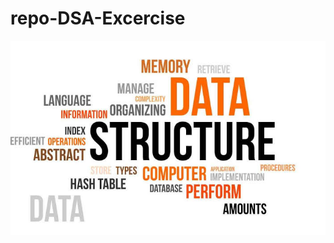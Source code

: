 ﻿# repo-DSA-Excercise

<img src="https://github.com/Narayana-dev-ai/Narayana-dev-ai/blob/main/Data-Structures-algorithms.jpeg" alt="DSA" />
